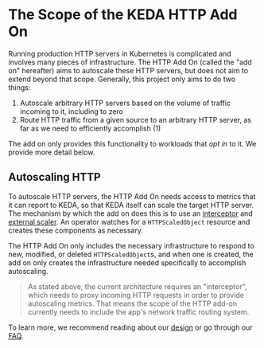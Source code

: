 # The Scope of the KEDA HTTP Add On

Running production HTTP servers in Kubernetes is complicated and involves many pieces of infrastructure. The HTTP Add On (called the "add on" hereafter) aims to autoscale these HTTP servers, but does not aim to extend beyond that scope. Generally, this project only aims to do two things:

1. Autoscale arbitrary HTTP servers based on the volume of traffic incoming to it, including to zero
2. Route HTTP traffic from a given source to an arbitrary HTTP server, as far as we need to efficiently accomplish (1)

The add on only provides this functionality to workloads that _opt in_ to it. We provide more detail below.

## Autoscaling HTTP

To autoscale HTTP servers, the HTTP Add On needs access to metrics that it can report to KEDA, so that KEDA itself can scale the target HTTP server. The mechanism by which the add on does this is to use an [interceptor](../interceptor) and [external scaler](../scaler). An operator watches for a `HTTPScaledObject` resource and creates these components as necessary.

The HTTP Add On only includes the necessary infrastructure to respond to new, modified, or deleted `HTTPScaledObject`s, and when one is created, the add on only creates the infrastructure needed specifically to accomplish autoscaling.

>As stated above, the current architecture requires an "interceptor", which needs to proxy incoming HTTP requests in order to provide autoscaling metrics. That means the scope of the HTTP add-on currently needs to include the app's network traffic routing system.

To learn more, we recommend reading about our [design](design.md) or go through our [FAQ](faq.md).
